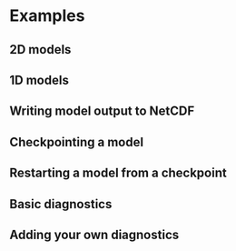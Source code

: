 # Examples

## 2D models
## 1D models
## Writing model output to NetCDF
## Checkpointing a model
## Restarting a model from a checkpoint
## Basic diagnostics
## Adding your own diagnostics
